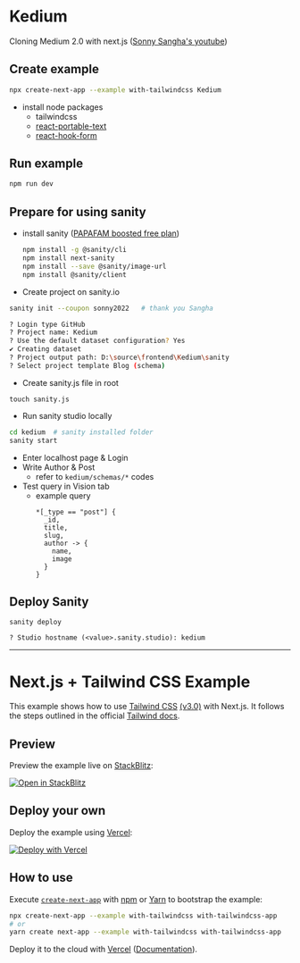 # Kedium
Cloning Medium 2.0 with next.js ([Sonny Sangha's youtube](https://youtu.be/I2dcpatq54o))

## Create example
```bash
npx create-next-app --example with-tailwindcss Kedium
```
- install node packages
  - tailwindcss
  - [react-portable-text](https://www.npmjs.com/package/react-portable-text)
  - [react-hook-form](https://react-hook-form.com/get-started)

## Run example
```bash
npm run dev
```

## Prepare for using sanity
- install sanity ([PAPAFAM boosted free plan](https://www.sanity.io/sonny))
  ```bash
  npm install -g @sanity/cli
  npm install next-sanity
  npm install --save @sanity/image-url
  npm install @sanity/client
  ```
- Create project on sanity.io
```bash
sanity init --coupon sonny2022   # thank you Sangha

? Login type GitHub
? Project name: Kedium
? Use the default dataset configuration? Yes
✔ Creating dataset
? Project output path: D:\source\frontend\Kedium\sanity
? Select project template Blog (schema)
```
- Create sanity.js file in root
```
touch sanity.js
```
- Run sanity studio locally
```bash
cd kedium  # sanity installed folder
sanity start
```
- Enter localhost page & Login
- Write Author & Post
  - refer to `kedium/schemas/*` codes
- Test query in Vision tab
  - example query
    ```
    *[_type == "post"] {
      _id,
      title,
      slug,
      author -> {
        name,
        image
      }
    }
    ```

## Deploy Sanity
```
sanity deploy

? Studio hostname (<value>.sanity.studio): kedium
```


---

# Next.js + Tailwind CSS Example

This example shows how to use [Tailwind CSS](https://tailwindcss.com/) [(v3.0)](https://tailwindcss.com/blog/tailwindcss-v3) with Next.js. It follows the steps outlined in the official [Tailwind docs](https://tailwindcss.com/docs/guides/nextjs).

## Preview

Preview the example live on [StackBlitz](http://stackblitz.com/):

[![Open in StackBlitz](https://developer.stackblitz.com/img/open_in_stackblitz.svg)](https://stackblitz.com/github/vercel/next.js/tree/canary/examples/with-tailwindcss)

## Deploy your own

Deploy the example using [Vercel](https://vercel.com?utm_source=github&utm_medium=readme&utm_campaign=next-example):

[![Deploy with Vercel](https://vercel.com/button)](https://vercel.com/new/git/external?repository-url=https://github.com/vercel/next.js/tree/canary/examples/with-tailwindcss&project-name=with-tailwindcss&repository-name=with-tailwindcss)

## How to use

Execute [`create-next-app`](https://github.com/vercel/next.js/tree/canary/packages/create-next-app) with [npm](https://docs.npmjs.com/cli/init) or [Yarn](https://yarnpkg.com/lang/en/docs/cli/create/) to bootstrap the example:

```bash
npx create-next-app --example with-tailwindcss with-tailwindcss-app
# or
yarn create next-app --example with-tailwindcss with-tailwindcss-app
```

Deploy it to the cloud with [Vercel](https://vercel.com/new?utm_source=github&utm_medium=readme&utm_campaign=next-example) ([Documentation](https://nextjs.org/docs/deployment)).
